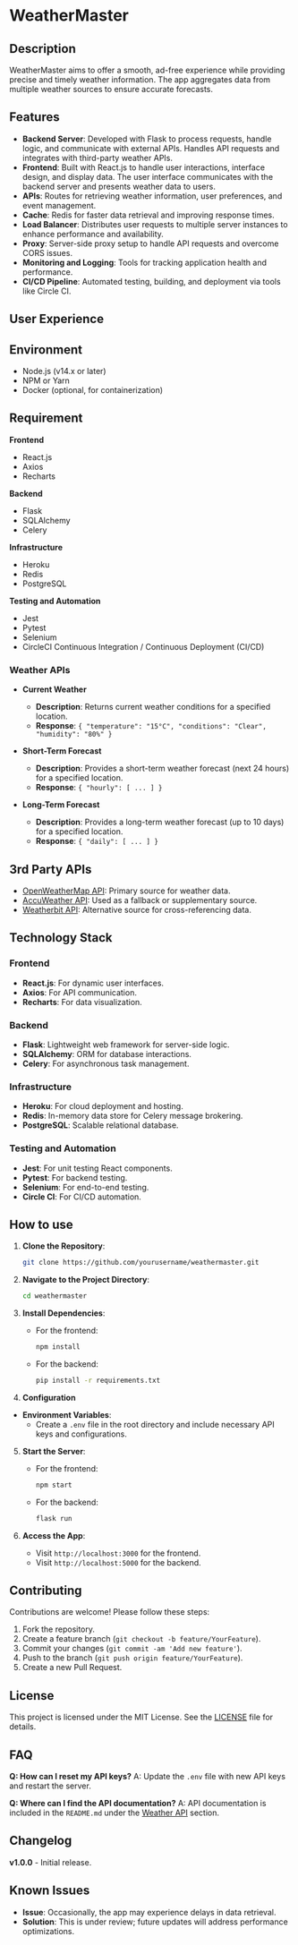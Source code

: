 # WeatherMaster

## Description

WeatherMaster aims to offer a smooth, ad-free experience while providing precise and timely weather information. The app aggregates data from multiple weather sources to ensure accurate forecasts.

## Features
- **Backend Server**: Developed with Flask to process requests, handle logic, and communicate with external APIs. Handles API requests and integrates with third-party weather APIs.
- **Frontend**: Built with React.js to handle user interactions, interface design, and display data. The user interface communicates with the backend server and presents weather data to users. 
- **APIs**: Routes for retrieving weather information, user preferences, and event management.
- **Cache**: Redis for faster data retrieval and improving response times.
- **Load Balancer**: Distributes user requests to multiple server instances to enhance performance and availability.
- **Proxy**: Server-side proxy setup to handle API requests and overcome CORS issues.
- **Monitoring and Logging**: Tools for tracking application health and performance.
- **CI/CD Pipeline**: Automated testing, building, and deployment via tools like Circle CI.

## User Experience

## Environment

- Node.js (v14.x or later)
- NPM or Yarn
- Docker (optional, for containerization)

## Requirement

**Frontend**
- React.js
- Axios
- Recharts

**Backend**
- Flask
- SQLAlchemy
- Celery

**Infrastructure**
- Heroku
- Redis
- PostgreSQL

**Testing and Automation**
- Jest
- Pytest
- Selenium
- CircleCI Continuous Integration / Continuous Deployment (CI/CD)

### Weather APIs

- **Current Weather**
  - **Description**: Returns current weather conditions for a specified location.
  - **Response**: `{ "temperature": "15°C", "conditions": "Clear", "humidity": "80%" }`

- **Short-Term Forecast**
  - **Description**: Provides a short-term weather forecast (next 24 hours) for a specified location.
  - **Response**: `{ "hourly": [ ... ] }`

- **Long-Term Forecast**
  - **Description**: Provides a long-term weather forecast (up to 10 days) for a specified location.
  - **Response**: `{ "daily": [ ... ] }`

## 3rd Party APIs

- [OpenWeatherMap API](https://openweathermap.org/api): Primary source for weather data.
- [AccuWeather API](https://developer.accuweather.com/): Used as a fallback or supplementary source.
- [Weatherbit API](https://www.weatherbit.io/): Alternative source for cross-referencing data.

## Technology Stack

### Frontend
- **React.js**: For dynamic user interfaces.
- **Axios**: For API communication.
- **Recharts**: For data visualization.

### Backend
- **Flask**: Lightweight web framework for server-side logic.
- **SQLAlchemy**: ORM for database interactions.
- **Celery**: For asynchronous task management.

### Infrastructure
- **Heroku**: For cloud deployment and hosting.
- **Redis**: In-memory data store for Celery message brokering.
- **PostgreSQL**: Scalable relational database.

### Testing and Automation
- **Jest**: For unit testing React components.
- **Pytest**: For backend testing.
- **Selenium**: For end-to-end testing.
- **Circle CI**: For CI/CD automation.

## How to use

1. **Clone the Repository**:
   ```bash
   git clone https://github.com/yourusername/weathermaster.git
   ```

2. **Navigate to the Project Directory**:
   ```bash
   cd weathermaster
   ```

3. **Install Dependencies**:
   - For the frontend:
     ```bash
     npm install
     ```
   - For the backend:
     ```bash
     pip install -r requirements.txt
     ```

4. **Configuration**

- **Environment Variables**:
  - Create a `.env` file in the root directory and include necessary API keys and configurations.

5. **Start the Server**:
   - For the frontend:
     ```bash
     npm start
     ```
   - For the backend:
     ```bash
     flask run
     ```

6. **Access the App**:
   - Visit `http://localhost:3000` for the frontend.
   - Visit `http://localhost:5000` for the backend.


## Contributing

Contributions are welcome! Please follow these steps:

1. Fork the repository.
2. Create a feature branch (`git checkout -b feature/YourFeature`).
3. Commit your changes (`git commit -am 'Add new feature'`).
4. Push to the branch (`git push origin feature/YourFeature`).
5. Create a new Pull Request.

## License

This project is licensed under the MIT License. See the [LICENSE](LICENSE) file for details.

## FAQ

**Q: How can I reset my API keys?**
A: Update the `.env` file with new API keys and restart the server.

**Q: Where can I find the API documentation?**
A: API documentation is included in the `README.md` under the [Weather API](#weather-api) section.

## Changelog

**v1.0.0** - Initial release.

## Known Issues

- **Issue**: Occasionally, the app may experience delays in data retrieval.
- **Solution**: This is under review; future updates will address performance optimizations.
